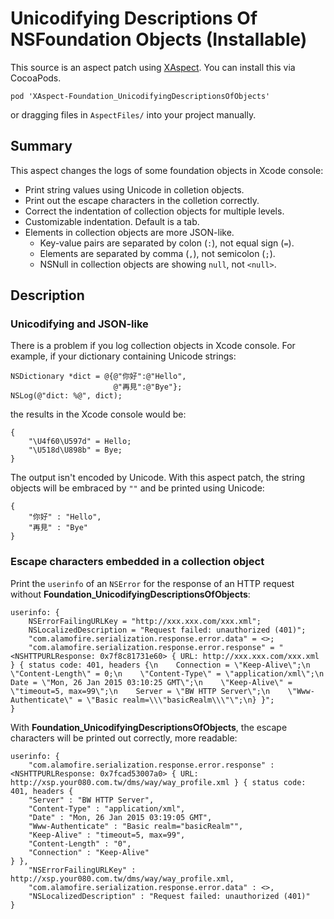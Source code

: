 Unicodifying Descriptions Of NSFoundation Objects (Installable)
=================================================

This source is an aspect patch using [XAspect][]. You can install this via CocoaPods.

	pod 'XAspect-Foundation_UnicodifyingDescriptionsOfObjects'

or dragging files in `AspectFiles/` into your project manually.

Summary
-------

This aspect changes the logs of some foundation objects in Xcode console:

 - Print string values using Unicode in colletion objects.
 - Print out the escape characters in the colletion correctly.
 - Correct the indentation of collection objects for multiple levels.
 - Customizable indentation. Default is a tab.
 - Elements in collection objects are more JSON-like. 
	 * Key-value pairs are separated by colon (`:`), not equal sign (`=`).
	 * Elements are separated by comma (`,`), not semicolon (`;`).
	 * NSNull in collection objects are showing `null`, not `<null>`.

Description
-----------

### Unicodifying and JSON-like

There is a problem if you log collection objects in Xcode console. For example, if your dictionary containing Unicode strings:

```objc
NSDictionary *dict = @{@"你好":@"Hello",
                       @"再見":@"Bye"};
NSLog(@"dict: %@", dict);
```

the results in the Xcode console would be:

```
{
    "\U4f60\U597d" = Hello;
    "\U518d\U898b" = Bye;
}
```

The output isn't encoded by Unicode. With this aspect patch, the string objects will be embraced by `""` and be printed using Unicode:

```
{
    "你好" : "Hello",
    "再見" : "Bye"
}
```

### Escape characters embedded in a collection object

Print the `userinfo` of an `NSError` for the response of an HTTP request without **Foundation_UnicodifyingDescriptionsOfObjects**:

```
userinfo: {
    NSErrorFailingURLKey = "http://xxx.xxx.com/xxx.xml";
    NSLocalizedDescription = "Request failed: unauthorized (401)";
    "com.alamofire.serialization.response.error.data" = <>;
    "com.alamofire.serialization.response.error.response" = "<NSHTTPURLResponse: 0x7f8c81731e60> { URL: http://xxx.xxx.com/xxx.xml } { status code: 401, headers {\n    Connection = \"Keep-Alive\";\n    \"Content-Length\" = 0;\n    \"Content-Type\" = \"application/xml\";\n    Date = \"Mon, 26 Jan 2015 03:10:25 GMT\";\n    \"Keep-Alive\" = \"timeout=5, max=99\";\n    Server = \"BW HTTP Server\";\n    \"Www-Authenticate\" = \"Basic realm=\\\"basicRealm\\\"\";\n} }";
}
```

With **Foundation_UnicodifyingDescriptionsOfObjects**, the escape characters will be printed out correctly, more readable:

```
userinfo: {
	"com.alamofire.serialization.response.error.response" : <NSHTTPURLResponse: 0x7fcad53007a0> { URL: http://xsp.your080.com.tw/dms/way/way_profile.xml } { status code: 401, headers {
	"Server" : "BW HTTP Server",
	"Content-Type" : "application/xml",
	"Date" : "Mon, 26 Jan 2015 03:19:05 GMT",
	"Www-Authenticate" : "Basic realm="basicRealm"",
	"Keep-Alive" : "timeout=5, max=99",
	"Content-Length" : "0",
	"Connection" : "Keep-Alive"
} },
	"NSErrorFailingURLKey" : http://xsp.your080.com.tw/dms/way/way_profile.xml,
	"com.alamofire.serialization.response.error.data" : <>,
	"NSLocalizedDescription" : "Request failed: unauthorized (401)"
}
```



<!--Links-->
[XAspect]: https://github.com/xareelee/XAspect
[XAspectPatches]: https://github.com/xareelee/XAspectPatches
